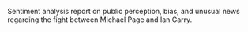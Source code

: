 Sentiment analysis report on public perception, bias, and unusual news regarding the fight between Michael Page and Ian Garry.